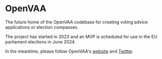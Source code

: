 # OpenVAA
The future home of the OpenVAA codebase for creating voting advice applications or election compasses. 

The project has started in 2023 and an MVP is scheduled for use in the EU parliament elections in June 2024.

In the meantime, please follow OpenVAA's [website](https://openvaa.org/en/) and [Twitter](https://twitter.com/OpenVaa).
